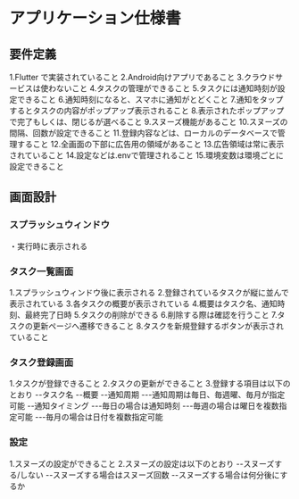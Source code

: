 # アプリケーション仕様書
## 要件定義
1.Flutter で実装されていること
2.Android向けアプリであること
3.クラウドサービスは使わないこと
4.タスクの管理ができること
5.タスクには通知時刻が設定できること
6.通知時刻になると、スマホに通知がとどくこと
7.通知をタップするとタスクの内容がポップアップ表示されること
8.表示されたポップアップで完了もしくは、閉じるが選べること
9.スヌーズ機能があること
10.スヌーズの間隔、回数が設定できること
11.登録内容などは、ローカルのデータベースで管理すること
12.全画面の下部に広告用の領域があること
13.広告領域は常に表示されていること
14.設定などは.envで管理されること
15.環境変数は環境ごとに設定できること

## 画面設計
### スプラッシュウィンドウ
・実行時に表示される

### タスク一覧画面
1.スプラッシュウィンドウ後に表示される
2.登録されているタスクが縦に並んで表示されている
3.各タスクの概要が表示されている
4.概要はタスク名、通知時刻、最終完了日時
5.タスクの削除ができる
6.削除する際は確認を行うこと
7.タスクの更新ページへ遷移できること
8.タスクを新規登録するボタンが表示されていること

### タスク登録画面
1.タスクが登録できること
2.タスクの更新ができること
3.登録する項目は以下のとおり
--タスク名
--概要
--通知周期
---通知周期は毎日、毎週曜、毎月が指定可能
--通知タイミング
---毎日の場合は通知時刻
---毎週の場合は曜日を複数指定可能
---毎月の場合は日付を複数指定可能

### 設定
1.スヌーズの設定ができること
2.スヌーズの設定は以下のとおり
--スヌーズする/しない
--スヌーズする場合はスヌーズ回数
--スヌーズする場合は何分後にするか


